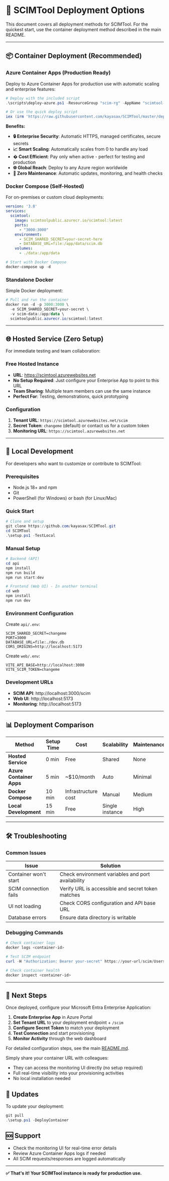 ﻿# 🚀 SCIMTool Deployment Options

This document covers all deployment methods for SCIMTool. For the quickest start, use the container deployment method described in the main README.

---

## 📦 **Container Deployment** (Recommended)

### **Azure Container Apps** (Production Ready)
Deploy to Azure Container Apps for production use with automatic scaling and enterprise features:

```powershell
# Deploy with the included script
.\scripts\deploy-azure.ps1 -ResourceGroup "scim-rg" -AppName "scimtool-prod" -ScimSecret "your-secure-secret"

# Or use the quick deploy script
iex (irm 'https://raw.githubusercontent.com/kayasax/SCIMTool/master/deploy.ps1')
```

**Benefits:**
- **🔒 Enterprise Security**: Automatic HTTPS, managed certificates, secure secrets
- **📈 Smart Scaling**: Automatically scales from 0 to handle any load
- **� Cost Efficient**: Pay only when active - perfect for testing and production
- **🌐 Global Reach**: Deploy to any Azure region worldwide
- **🔧 Zero Maintenance**: Automatic updates, monitoring, and health checks

### **Docker Compose** (Self-Hosted)
For on-premises or custom cloud deployments:

```yaml
version: '3.8'
services:
  scimtool:
    image: scimtoolpublic.azurecr.io/scimtool:latest
    ports:
      - "3000:3000"
    environment:
      - SCIM_SHARED_SECRET=your-secret-here
      - DATABASE_URL=file:/app/data/scim.db
    volumes:
      - ./data:/app/data
```

```powershell
# Start with Docker Compose
docker-compose up -d
```

### **Standalone Docker**
Simple Docker deployment:

```powershell
# Pull and run the container
docker run -d -p 3000:3000 \
  -e SCIM_SHARED_SECRET=your-secret \
  -v scim-data:/app/data \
  scimtoolpublic.azurecr.io/scimtool:latest
```

---

## 🌐 **Hosted Service** (Zero Setup)

For immediate testing and team collaboration:

### **Free Hosted Instance**
- **URL**: https://scimtool.azurewebsites.net
- **No Setup Required**: Just configure your Enterprise App to point to this URL
- **Team Sharing**: Multiple team members can use the same instance
- **Perfect For**: Testing, demonstrations, quick prototyping

### **Configuration**
1. **Tenant URL**: `https://scimtool.azurewebsites.net/scim`
2. **Secret Token**: `changeme` (default) or contact us for a custom token
3. **Monitoring URL**: `https://scimtool.azurewebsites.net`

---

## 🔧 **Local Development**

For developers who want to customize or contribute to SCIMTool:

### **Prerequisites**
- Node.js 18+ and npm
- Git
- PowerShell (for Windows) or bash (for Linux/Mac)

### **Quick Start**
```powershell
# Clone and setup
git clone https://github.com/kayasax/SCIMTool.git
cd SCIMTool
.\setup.ps1 -TestLocal
```

### **Manual Setup**
```powershell
# Backend (API)
cd api
npm install
npm run build
npm run start:dev

# Frontend (Web UI) - In another terminal
cd web
npm install
npm run dev
```

### **Environment Configuration**
Create `api/.env`:
```env
SCIM_SHARED_SECRET=changeme
PORT=3000
DATABASE_URL=file:./dev.db
CORS_ORIGINS=http://localhost:5173
```

Create `web/.env`:
```env
VITE_API_BASE=http://localhost:3000
VITE_SCIM_TOKEN=changeme
```

### **Development URLs**
- **SCIM API**: http://localhost:3000/scim
- **Web UI**: http://localhost:5173
- **Monitoring**: http://localhost:5173

---

## 📊 **Deployment Comparison**

| Method | Setup Time | Cost | Scalability | Maintenance | Best For |
|--------|------------|------|-------------|-------------|----------|
| **Hosted Service** | 0 min | Free | Shared | None | Testing, demos |
| **Azure Container Apps** | 5 min | ~$10/month | Auto | Minimal | Production |
| **Docker Compose** | 10 min | Infrastructure cost | Manual | Medium | Self-hosted |
| **Local Development** | 15 min | Free | Single instance | High | Development |

---

## 🛠️ **Troubleshooting**

### **Common Issues**

| Issue | Solution |
|-------|----------|
| Container won't start | Check environment variables and port availability |
| SCIM connection fails | Verify URL is accessible and secret token matches |
| UI not loading | Check CORS configuration and API base URL |
| Database errors | Ensure data directory is writable |

### **Debugging Commands**
```powershell
# Check container logs
docker logs <container-id>

# Test SCIM endpoint
curl -H "Authorization: Bearer your-secret" https://your-url/scim/Users

# Check container health
docker inspect <container-id>
```

---

## 🔗 **Next Steps**

Once deployed, configure your Microsoft Entra Enterprise Application:

1. **Create Enterprise App** in Azure Portal
2. **Set Tenant URL** to your deployment endpoint + `/scim`
3. **Configure Secret Token** to match your deployment
4. **Test Connection** and start provisioning
5. **Monitor Activity** through the web dashboard

For detailed configuration steps, see the main [README.md](./README.md).

Simply share your container URL with colleagues:
- They can access the monitoring UI directly (no setup required)
- Full real-time visibility into your provisioning activities
- No local installation needed

## 🔄 Updates

To update your deployment:
```powershell
git pull
.\setup.ps1 -DeployContainer
```

## 🆘 Support

- Check the monitoring UI for real-time error details
- Review Azure Container Apps logs if needed
- All SCIM requests/responses are logged automatically

---

**✅ That's it! Your SCIMTool instance is ready for production use.**